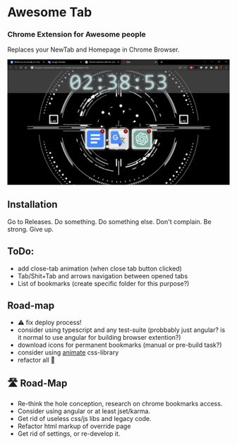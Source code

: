 # Awesome Tab
### Chrome Extension for Awesome people 
Replaces your NewTab and Homepage in Chrome Browser.

[comment]: <> ([Alternative version]&#40;https://a13ks3y.github.io/ATab/index.html&#41; - for mobile, to set up it as home page.)

![Screenshot](./src/assets/screenshot_2023-05-03_023856.png)

## Installation

Go to Releases. Do something. Do something else. Don't complain. Be strong. Give up.

## ToDo:
- add close-tab animation (when close tab button clicked)
- Tab/Shit+Tab and arrows navigation between opened tabs
- List of bookmarks (create specific folder for this purpose?)
## Road-map
- ⚠ fix deploy process!
- consider using typescript and any test-suite (probbably just angular? is it normal to use angular for building browser extention?)
- download icons for permanent bookmarks (manual or pre-build task?)
- consider using [animate](https://animate.style/) css-library
- refactor all 💩

## 🛣 Road-Map
- Re-think the hole conception, research on chrome bookmarks access.
- Consider using angular or at least jset/karma.
- Get rid of useless css/js libs and legacy code.
- Refactor html markup of override page
- Get rid of settings, or re-develop it.
